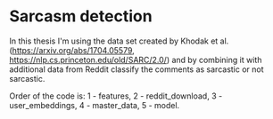 # Sarcasm detection

In this thesis I'm using the data set created by Khodak et al. (https://arxiv.org/abs/1704.05579, https://nlp.cs.princeton.edu/old/SARC/2.0/) and by combining it with additional data from Reddit classify the comments as sarcastic or not sarcastic.

Order of the code is: 1 - features, 2 - reddit_download, 3 - user_embeddings, 4 - master_data, 5 - model.

